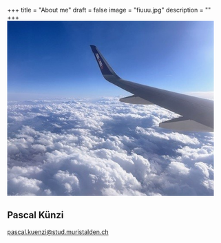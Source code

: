 +++
title = "About me"
draft = false
image = "fiuuu.jpg"
description = ""
+++
![](fiuuu.jpg)

## Pascal Künzi

pascal.kuenzi@stud.muristalden.ch